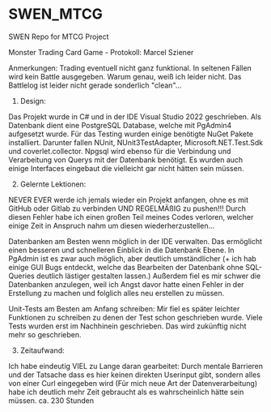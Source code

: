 # SWEN_MTCG
SWEN Repo for MTCG Project

Monster Trading Card Game - Protokoll:
Marcel Sziener

Anmerkungen:
Trading eventuell nicht ganz funktional.
In seltenen Fällen wird kein Battle ausgegeben. Warum genau, weiß ich leider nicht.
Das Battlelog ist leider nicht gerade sonderlich "clean"...

1. Design:

Das Projekt wurde in C# und in der IDE Visual Studio 2022 geschrieben. Als Datenbank dient eine PostgreSQL Database, welche mit PgAdmin4 aufgesetzt wurde.
Für das Testing wurden einige benötigte NuGet Pakete installiert. Darunter fallen NUnit, NUnit3TestAdapter, Microsoft.NET.Test.Sdk und coverlet.collector.
Npgsql wird ebenso für die Verbindung und Verarbeitung von Querys mit der Datenbank benötigt.
Es wurden auch einige Interfaces eingebaut die vielleicht gar nicht hätten sein müssen.

2. Gelernte Lektionen:

NEVER EVER werde ich jemals wieder ein Projekt anfangen, ohne es mit GitHub oder Gitlab zu verbinden UND REGELMÄßIG zu pushen!!!
Durch diesen Fehler habe ich einen großen Teil meines Codes verloren, welcher einige Zeit in Anspruch nahm um diesen wiederherzustellen...

Datenbanken am Besten wenn möglich in der IDE verwalten. Das ermöglicht einen besseren und schnelleren Einblick in die Datenbank Ebene.
In PgAdmin ist es zwar auch möglich, aber deutlich umständlicher (+ ich hab einige GUI Bugs entdeckt, welche das Bearbeiten der Datenbank ohne SQL-Queries deutlich lästiger gestalten lassen.)
Außerdem fiel es mir schwer die Datenbanken anzulegen, weil ich Angst davor hatte einen Fehler in der Erstellung zu machen und folglich alles neu erstellen zu müssen.

Unit-Tests am Besten am Anfang schreiben:
Mir fiel es später leichter Funktionen zu schreiben zu denen der Test schon geschrieben wurde. Viele Tests wurden erst im Nachhinein geschrieben. Das wird zukünftig nicht mehr so geschrieben.

3. Zeitaufwand:

Ich habe eindeutig VIEL zu Lange daran gearbeitet: 
Durch mentale Barrieren und der Tatsache dass es hier keinen direkten Userinput gibt, sondern alles von einer Curl eingegeben wird 
(Für mich neue Art der Datenverarbeitung) habe ich deutlich mehr Zeit gebraucht als es wahrscheinlich hätte sein müssen. 
ca. 230 Stunden
